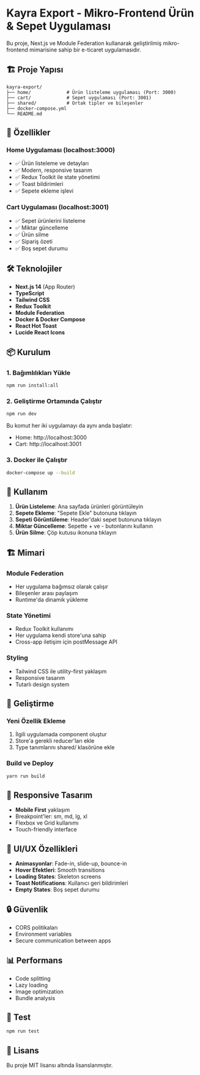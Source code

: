 # Kayra Export - Mikro-Frontend Ürün & Sepet Uygulaması

Bu proje, Next.js ve Module Federation kullanarak geliştirilmiş mikro-frontend mimarisine sahip bir e-ticaret uygulamasıdır.

## 🏗️ Proje Yapısı

```
kayra-export/
├── home/             # Ürün listeleme uygulaması (Port: 3000)
├── cart/             # Sepet uygulaması (Port: 3001)
├── shared/           # Ortak tipler ve bileşenler
├── docker-compose.yml
└── README.md
```

## 🚀 Özellikler

### Home Uygulaması (localhost:3000)
- ✅ Ürün listeleme ve detayları
- ✅ Modern, responsive tasarım
- ✅ Redux Toolkit ile state yönetimi
- ✅ Toast bildirimleri
- ✅ Sepete ekleme işlevi

### Cart Uygulaması (localhost:3001)
- ✅ Sepet ürünlerini listeleme
- ✅ Miktar güncelleme
- ✅ Ürün silme
- ✅ Sipariş özeti
- ✅ Boş sepet durumu

## 🛠️ Teknolojiler

- **Next.js 14** (App Router)
- **TypeScript**
- **Tailwind CSS**
- **Redux Toolkit**
- **Module Federation**
- **Docker & Docker Compose**
- **React Hot Toast**
- **Lucide React Icons**

## 📦 Kurulum

### 1. Bağımlılıkları Yükle
```bash
npm run install:all
```

### 2. Geliştirme Ortamında Çalıştır
```bash
npm run dev
```

Bu komut her iki uygulamayı da aynı anda başlatır:
- Home: http://localhost:3000
- Cart: http://localhost:3001

### 3. Docker ile Çalıştır
```bash
docker-compose up --build
```

## 🎯 Kullanım

1. **Ürün Listeleme**: Ana sayfada ürünleri görüntüleyin
2. **Sepete Ekleme**: "Sepete Ekle" butonuna tıklayın
3. **Sepeti Görüntüleme**: Header'daki sepet butonuna tıklayın
4. **Miktar Güncelleme**: Sepette + ve - butonlarını kullanın
5. **Ürün Silme**: Çöp kutusu ikonuna tıklayın

## 🏗️ Mimari

### Module Federation
- Her uygulama bağımsız olarak çalışır
- Bileşenler arası paylaşım
- Runtime'da dinamik yükleme

### State Yönetimi
- Redux Toolkit kullanımı
- Her uygulama kendi store'una sahip
- Cross-app iletişim için postMessage API

### Styling
- Tailwind CSS ile utility-first yaklaşım
- Responsive tasarım
- Tutarlı design system

## 🔧 Geliştirme

### Yeni Özellik Ekleme
1. İlgili uygulamada component oluştur
2. Store'a gerekli reducer'ları ekle
3. Type tanımlarını shared/ klasörüne ekle

### Build ve Deploy
```bash
yarn run build
```

## 📱 Responsive Tasarım

- **Mobile First** yaklaşım
- Breakpoint'ler: sm, md, lg, xl
- Flexbox ve Grid kullanımı
- Touch-friendly interface

## 🎨 UI/UX Özellikleri

- **Animasyonlar**: Fade-in, slide-up, bounce-in
- **Hover Efektleri**: Smooth transitions
- **Loading States**: Skeleton screens
- **Toast Notifications**: Kullanıcı geri bildirimleri
- **Empty States**: Boş sepet durumu

## 🔒 Güvenlik

- CORS politikaları
- Environment variables
- Secure communication between apps

## 📊 Performans

- Code splitting
- Lazy loading
- Image optimization
- Bundle analysis

## 🧪 Test

```bash
npm run test
```

## 📝 Lisans

Bu proje MIT lisansı altında lisanslanmıştır.
